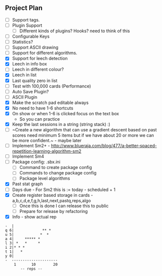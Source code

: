 ## Project Plan

* [ ] Support tags.
* [ ] Plugin Support
	* [ ] Different kinds of plugins? Hooks? need to think of this
* [ ] Configurable Keys
* [ ] Statistics?
* [ ] Support ASCII drawing
* [ ] Support for different algorithms.
* [x] Support for leech detection
* [x] Leech in info box
* [ ] Leech in different colour? 
* [x] Leech in list
* [x] Last quality zero in list
* [ ] Test with 100,000 cards (Performance)
* [ ] Auto Save Plugin?
* [ ] ASCII Plugin
* [x] Make the scratch pad editable always
* [x] No need to have 1-6 shortcuts
* [x] On show or when 1-6 is clicked focus on the text box
	* So you can practice
* [x] Keep the last sessions in a string (string stack) :)
* [ ] ~Create a new algorithm that can use a gradient descent based on past scores need minimum 5 items but if we have about 20 or more we can be more confident.~ - maybe later 
* [ ] Implement Sm2+ - http://www.blueraja.com/blog/477/a-better-spaced-repetition-learning-algorithm-sm2
* [ ] Implement Sm4
* [ ] Package config: .sbx.ini
	* [ ] Command to create package config
	* [ ] Commands to change package config
	* [ ] Package level algorithms
* [x] Past stat graph 
* [ ] Days due - For Sm2 this is := today - scheduled + 1
* [x] Create register based storage in cards - a,b,c,d,e,f,g,h,last,next,pastq,reps,algo
	* [ ] Once this is done I can release this to public
	* [ ] Prepare for release by refactoring
* [x] Info - show actual rep

```
-  |
q 6|             ** *
u 5|            *  * 
a 4|     ***** * 
l 3| *   *     *
i 2|* * *
t 1|   *
y 0|
-  ---------------------
    1       10        20
       -- reps --
```

